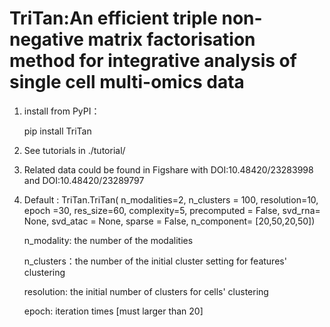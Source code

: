 # TriTan:An efficient triple non-negative matrix factorisation method for integrative analysis of single cell multi-omics data

1. install from PyPI：

   pip install TriTan

2. See tutorials in ./tutorial/

3. Related data could be found in Figshare with DOI:10.48420/23283998 and DOI:10.48420/23289797

4. Default : TriTan.TriTan(
                n_modalities=2,
                n_clusters = 100,
                resolution=10,
                epoch =30,
                res_size=60,
                complexity=5,
                precomputed = False,
                svd_rna= None,
                svd_atac = None,
                sparse = False,
                n_component= [20,50,20,50])
 
    n_modality: the number of the modalities
    
    n_clusters：the number of the initial cluster setting for features' clustering
    
    resolution: the initial number of clusters for cells' clustering
    
    epoch: iteration times [must larger than 20]
